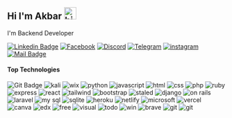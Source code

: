 ## Hi I'm Akbar <img src="https://user-images.githubusercontent.com/1303154/88677602-1635ba80-d120-11ea-84d8-d263ba5fc3c0.gif" width="28px" height="28px" alt="hi">

I'm Backend Developer 

[![Linkedin Badge](https://img.shields.io/badge/LinkedIn-0077B5?style=for-the-badge&logo=linkedin&logoColor=white)](https://www.linkedin.com/in/akbarjon-odilov-330a16232/)
[![Facebook](https://img.shields.io/badge/Facebook-1877F2?style=for-the-badge&logo=facebook&logoColor=white)](https://www.facebook.com/odilovofficail)
[![Discord](https://img.shields.io/badge/Discord-7289DA?style=for-the-badge&logo=discord&logoColor=white)](https://www.discord.com/channels/odilov_a)
 [![Telegram](https://img.shields.io/badge/Telegram-2CA5E0?style=for-the-badge&logo=telegram&logoColor=white)](https://t.me/Odilovoff)
 [![instagram](https://img.shields.io/badge/Instagram-E4405F?style=for-the-badge&logo=instagram&logoColor=white)](https://instagram.com/odilovoff_)
[![Mail Badge](https://img.shields.io/badge/Gmail-D14836?style=for-the-badge&logo=gmail&logoColor=white)](mailto:akbarjonodilov03@gmail.com)


#### Top Technologies

<!-- TODO: Make technologies links takes you to repositories -->
![Git Badge](https://img.shields.io/badge/GIT-E44C30?style=for-the-badge&logo=git&logoColor=white) ![kali](https://img.shields.io/badge/Kali_Linux-557C94?style=for-the-badge&logo=kali-linux&logoColor=white) ![wix](https://img.shields.io/badge/Wix-000?style=for-the-badge&logo=wix&logoColor=white) ![python](https://img.shields.io/badge/Python-3776AB?style=for-the-badge&logo=python&logoColor=white) ![javascript](https://img.shields.io/badge/JavaScript-F7DF1E?style=for-the-badge&logo=javascript&logoColor=black) ![html](https://img.shields.io/badge/HTML5-E34F26?style=for-the-badge&logo=html5&logoColor=white) ![css](https://img.shields.io/badge/CSS3-1572B6?style=for-the-badge&logo=css3&logoColor=white) ![php](https://img.shields.io/badge/PHP-777BB4?style=for-the-badge&logo=php&logoColor=white) ![ruby](https://img.shields.io/badge/Ruby-CC342D?style=for-the-badge&logo=ruby&logoColor=white) ![express](https://img.shields.io/badge/Express.js-404D59?style=for-the-badge) ![react](https://img.shields.io/badge/React-20232A?style=for-the-badge&logo=react&logoColor=61DAFB) ![tailwind](https://img.shields.io/badge/Tailwind_CSS-38B2AC?style=for-the-badge&logo=tailwind-css&logoColor=white) ![bootstrap](https://img.shields.io/badge/Bootstrap-563D7C?style=for-the-badge&logo=bootstrap&logoColor=white) ![staled](https://img.shields.io/badge/styled--components-DB7093?style=for-the-badge&logo=styled-components&logoColor=white) ![django](https://img.shields.io/badge/Django-092E20?style=for-the-badge&logo=django&logoColor=white) ![on rails](https://img.shields.io/badge/Ruby_on_Rails-CC0000?style=for-the-badge&logo=ruby-on-rails&logoColor=white) ![laravel](https://img.shields.io/badge/Laravel-FF2D20?style=for-the-badge&logo=laravel&logoColor=white) ![my sql](https://img.shields.io/badge/MySQL-005C84?style=for-the-badge&logo=mysql&logoColor=white) ![sqlite](https://img.shields.io/badge/SQLite-07405E?style=for-the-badge&logo=sqlite&logoColor=white) ![heroku](https://img.shields.io/badge/Heroku-430098?style=for-the-badge&logo=heroku&logoColor=white) ![netlify](https://img.shields.io/badge/Netlify-00C7B7?style=for-the-badge&logo=netlify&logoColor=white) ![microsoft](https://img.shields.io/badge/Microsoft_Office-D83B01?style=for-the-badge&logo=microsoft-office&logoColor=white) ![vercel](https://img.shields.io/badge/Vercel-000000?style=for-the-badge&logo=vercel&logoColor=white) ![canva](https://img.shields.io/badge/Canva-%2300C4CC.svg?&style=for-the-badge&logo=Canva&logoColor=white) ![edx](https://img.shields.io/badge/Edx-193A3E?style=for-the-badge&logo=edx&logoColor=white) ![free](https://img.shields.io/badge/freecodecamp-27273D?style=for-the-badge&logo=freecodecamp&logoColor=white) ![visual](https://img.shields.io/badge/Visual_Studio_Code-0078D4?style=for-the-badge&logo=visual%20studio%20code&logoColor=white) ![todo](https://img.shields.io/badge/Todoist-E44332?style=for-the-badge&logo=todoist&logoColor=white) ![win](https://img.shields.io/badge/windows%20terminal-4D4D4D?style=for-the-badge&logo=windows%20terminal&logoColor=white) ![brave](https://img.shields.io/badge/Brave-FF1B2D?style=for-the-badge&logo=Brave&logoColor=white)
 ![git](https://github-readme-stats.vercel.app/api/top-langs/?username=Akbarjon03&theme=blue-green)  ![git](https://github-readme-stats.vercel.app/api?username=Akbarjon03&theme=blue-green)
